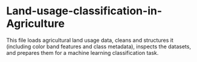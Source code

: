 # Land-usage-classification-in-Agriculture
This  file loads agricultural land usage data, cleans and structures it (including color band features and class metadata), inspects the datasets, and prepares them for a machine learning classification task.
